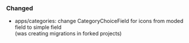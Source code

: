 ### Changed

- apps/categories: change CategoryChoiceField for icons from moded field to simple field  
  (was creating migrations in forked projects)
